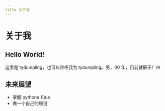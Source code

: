 ```yaml
---
title 关于我
---
```

# 关于我
## Hello World!

这里是 tydumpling，也可以称呼我为 tydumpling。男，00 年，目前就职于广州


## 未来展望
- 掌握 pythone  和ue
- 做一个自己的项目


